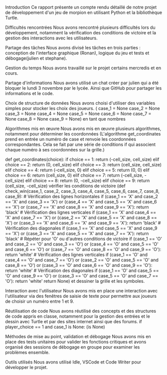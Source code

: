 Introduction Ce rapport présente un compte rendu détaillé de notre projet de développement d'un jeu de morpion en utilisant Python et la bibliothèque Turtle.

Difficultés rencontrées Nous avons rencontré plusieurs difficultés lors du développement, notamment la vérification des conditions de victoire et la gestion des interactions avec les utilisateurs.

Partage des tâches Nous avons divisé les tâches en trois parties : conception de l'interface graphique (Ronan), logique du jeu et tests et débogage(julien et stephane).

Gestion du temps Nous avons travaillé sur le projet certains mercredis et en cours.

Partage d'informations Nous avons utilisé un chat créer par julien qui a été bloquer le lundi 3 novembre par le lycée. Ainsi que GitHub pour partager les informations et le code.

Choix de structure de données Nous avons choisi d'utiliser des variables simples pour stocker les choix des joueurs.
 ( case_1 = None case_2 = None case_3 = None case_4 = None case_5 = None case_6 = None case_7 = None case_8 = None case_9 = None) en tant que nombres

Algorithmes mis en œuvre Nous avons mis en œuvre plusieurs algorithmes, notamment pour déterminer les coordonnées (L'algorithme get_coordinates prend en entrée un numéro de case et renvoie les coordonnées correspondantes. Cela se fait par une série de conditions if qui associent chaque numéro à ses coordonnées sur la grille.)

def get_coordinates(choice): if choice == 1: return (-cell_size, cell_size) elif choice == 2: return (0, cell_size) elif choice == 3: return (cell_size, cell_size) elif choice == 4: return (-cell_size, 0) elif choice == 5: return (0, 0) elif choice == 6: return (cell_size, 0) elif choice == 7: return (-cell_size, -cell_size) elif choice == 8: return (0, -cell_size) elif choice == 9: return (cell_size, -cell_size) vérifier les conditions de victoire 
(def check_win(case_1, case_2, case_3, case_4, case_5, case_6, case_7, case_8, case_9): # Vérification des lignes horizontales if (case_1 == 'X' and case_2 == 'X' and case_3 == 'X') or (case_4 == 'X' and case_5 == 'X' and case_6 == 'X') or (case_7 == 'X' and case_8 == 'X' and case_9 == 'X'): return 'black' # Vérification des lignes verticales if (case_1 == 'X' and case_4 == 'X' and case_7 == 'X') or (case_2 == 'X' and case_5 == 'X' and case_8 == 'X') or (case_3 == 'X' and case_6 == 'X' and case_9 == 'X'): return 'black' # Vérification des diagonales if (case_1 == 'X' and case_5 == 'X' and case_9 == 'X') or (case_3 == 'X' and case_5 == 'X' and case_7 == 'X'): return 'black' # Répéter pour 'O' ou d'autres conditions de victoire if (case_1 == 'O' and case_2 == 'O' and case_3 == 'O') or (case_4 == 'O' and case_5 == 'O' and case_6 == 'O') or (case_7 == 'O' and case_8 == 'O' and case_9 == 'O'): return 'white' # Vérification des lignes verticales if (case_1 == 'O' and case_4 == 'O' and case_7 == 'O') or (case_2 == 'O' and case_5 == 'O' and case_8 == 'O') or (case_3 == 'O' and case_6 == 'O' and case_9 == 'O'): return 'white' # Vérification des diagonales if (case_1 == 'O' and case_5 == 'O' and case_9 == 'O') or (case_3 == 'O' and case_5 == 'O' and case_7 == 'O'): return 'white' return None)
et dessiner la grille et les symboles.

Interaction avec l'utilisateur Nous avons mis en place une interaction avec l'utilisateur via des fenêtres de saisie de texte pour permettre aux joueurs de choisir un numéro entre 1 et 9.

Réutilisation de code Nous avons réutilisé des concepts et des structures de code appris en classe, notamment pour la gestion des entrées et le dessin avec Turtle et par des sites internet ainsi que des forums.
if player_choice == 1 and case_1 is None:
(is None)

Méthodes de mise au point, validation et débogage Nous avons mis en place des tests unitaires pour valider les fonctions critiques et avons organisé des sessions de débogage en groupe pour examiner les problèmes ensemble.

Outils utilisés Nous avons utilisé Idle, VSCode et Code Writer pour développer le projet.
